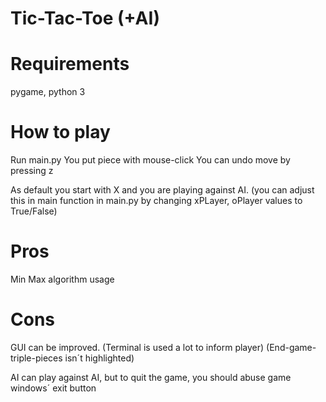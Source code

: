 # Tic-Tac-Toe (+AI)

# Requirements
pygame, python 3

# How to play
Run main.py
You put piece with mouse-click
You can undo move by pressing z

As default you start with X and you are playing against AI. (you can adjust this in main function in main.py by changing xPLayer, oPlayer values to True/False)

# Pros
Min Max algorithm usage

# Cons
GUI can be improved. 
   (Terminal is used a lot to inform player)
   (End-game-triple-pieces isn´t highlighted)

AI can play against AI, but to quit the game, you should abuse game windows´ exit button
